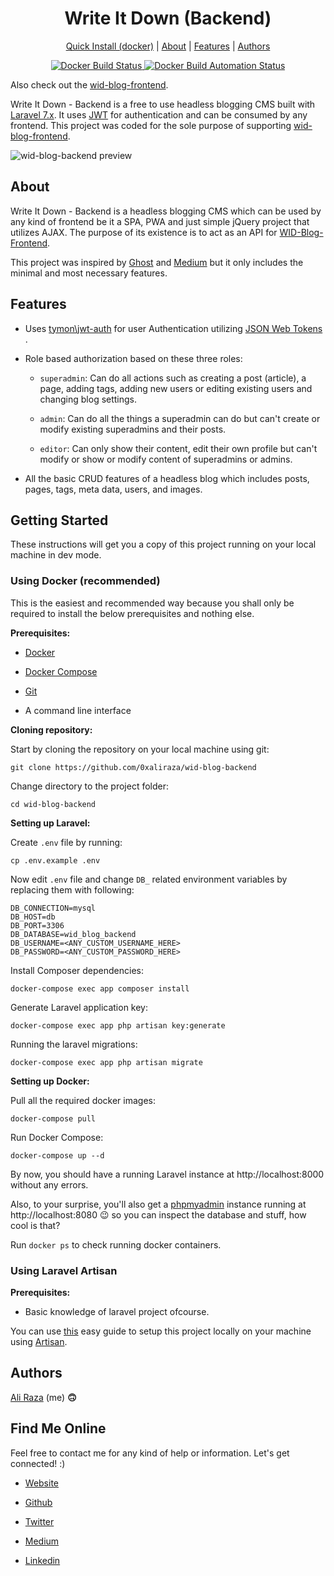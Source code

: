 <h1 align="center"> Write It Down (Backend) </h1>
<p align="center">
	<a href="#using-docker-recommended">Quick Install (docker)</a> |
	<a href="#about">About</a> |
	<a href="#features">Features</a> |
	<a href="#authors">Authors</a>
</p>


<p align="center">
	<a href="https://cloud.docker.com/repository/docker/0xaliraza/wid-blog-backend/builds"><img alt="Docker Build Status" src="https://img.shields.io/docker/cloud/build/0xaliraza/wid-blog-backend" />
	</a><a href="https://cloud.docker.com/repository/docker/0xaliraza/wid-blog-backend/"><img alt="Docker Build Automation Status" src="https://img.shields.io/docker/cloud/automated/0xaliraza/wid-blog-backend" />
	</a>
</p>

Also check out the [wid-blog-frontend](http://github.com/0xaliraza/wid-blog-frontend).

Write It Down - Backend is a free to use headless blogging CMS built with [Laravel 7.x](https://laravel.com/). It uses [JWT](https://jwt.io) for authentication and can be consumed by any frontend.
This project was coded for the sole purpose of supporting [wid-blog-frontend](http://www.github.com/0xaliraza/wid-blog-frontend).

![wid-blog-backend preview](https://i.imgur.com/B15n7sm.png)

## About

Write It Down - Backend is a headless blogging CMS which can be used by any kind of frontend be it a SPA, PWA and just simple jQuery project that utilizes AJAX. The purpose of its existence is to act as an API for [WID-Blog-Frontend](http://github.com/0xaliraza/wid-blog-frontend).

This project was inspired by [Ghost](http://ghost.org) and [Medium](http://medium.com) but it only includes the minimal and most necessary features.

## Features

-   Uses [tymon\jwt-auth](https://jwt-auth.readthedocs.io/en/docs/) for user Authentication utilizing [JSON Web Tokens](https://jwt.io) .

-   Role based authorization based on these three roles:

	-   `superadmin`: Can do all actions such as creating a post (article), a page, adding tags, adding new users or editing existing users and changing blog settings.

	-   `admin`: Can do all the things a superadmin can do but can't create or modify existing superadmins and their posts.

	-   `editor`: Can only show their content, edit their own profile but can't modify or show or modify content of superadmins or admins.

-   All the basic CRUD features of a headless blog which includes posts, pages, tags, meta data, users, and images.

## Getting Started

These instructions will get you a copy of this project running on your local machine in dev mode.

### Using Docker (recommended)

This is the easiest and recommended way because you shall only be required to install the below prerequisites and nothing else.

**Prerequisites:**

-   [Docker](https://docs.docker.com/engine/install/ubuntu/)

-   [Docker Compose](https://docs.docker.com/compose/install/)

-   [Git](https://git-scm.com/book/en/v2/Getting-Started-Installing-Git)

-   A command line interface

**Cloning repository:**

Start by cloning the repository on your local machine using git:

```
git clone https://github.com/0xaliraza/wid-blog-backend
```

Change directory to the project folder:

```
cd wid-blog-backend
```

**Setting up Laravel:**

Create `.env` file by running:

```
cp .env.example .env
```

Now edit `.env` file and change `DB_` related environment variables by replacing them with following:

```
DB_CONNECTION=mysql
DB_HOST=db
DB_PORT=3306
DB_DATABASE=wid_blog_backend
DB_USERNAME=<ANY_CUSTOM_USERNAME_HERE>
DB_PASSWORD=<ANY_CUSTOM_PASSWORD_HERE>
```

Install Composer dependencies:

```
docker-compose exec app composer install
```

Generate Laravel application key:

```
docker-compose exec app php artisan key:generate
```

Running the laravel migrations:

```
docker-compose exec app php artisan migrate
```

**Setting up Docker:**

Pull all the required docker images:

```
docker-compose pull
```

Run Docker Compose:

```
docker-compose up --d
```

By now, you should have a running Laravel instance at http://localhost:8000 without any errors.

Also, to your surprise, you'll also get a [phpmyadmin](https://www.phpmyadmin.net) instance running at http://localhost:8080 😉 so you can inspect the database and stuff, how cool is that?

Run `docker ps` to check running docker containers.

### Using Laravel Artisan

**Prerequisites:**

-   Basic knowledge of laravel project ofcourse.

You can use [this](https://gist.github.com/hootlex/da59b91c628a6688ceb1) easy guide to setup this project locally on your machine using [Artisan](https://laravel.com/docs/8.x/artisan).

## Authors

[Ali Raza](https://0xali.com) (me) **🙃**

## Find Me Online

Feel free to contact me for any kind of help or information. Let's get connected! :)

-   [Website](https://0xali.com)

-   [Github](https://github.com/0xaliraza)

-   [Twitter](https://twitter.com/0xaliraza)

-   [Medium](https://0xali.medium.com)

-   [Linkedin](https://www.linkedin.com/in/ali-raza-061130202/)
